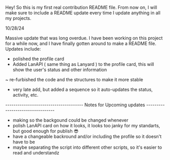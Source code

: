 Hey! So this is my first real contribution README file. From now on, I will make sure to include a README update every time I update anything in all my projects.

10/28/24

Massive update that was long overdue. I have been working on this project for a while now, and I have finally gotten around to make a README file. Updates include:

+ polished the profile card
+ Added LanAPI ( same thing as Lanyard )  to the profile card, this will show the user's status and other information

~ re-furbished the code and the structures to make it more stable

+ very late add, but added a sequence so it auto-updates the status, activity, etc.

-------------------------------------- Notes for Upcoming updates ---------------------------------

- making so the backgound could be changed whenever
- polish LanAPI card on how it looks, it looks too janky for my standarts, but good enough for publish 😎
- have a changeable backround  and/or including the profile so it doesn't have to be 
- maybe separating the script into different other scripts, so it's easier to read and understandz


